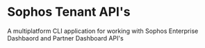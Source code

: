 # Sophos Tenant API's
A multiplatform CLI application for working with Sophos Enterprise Dashbaord and Partner Dashboard API's
